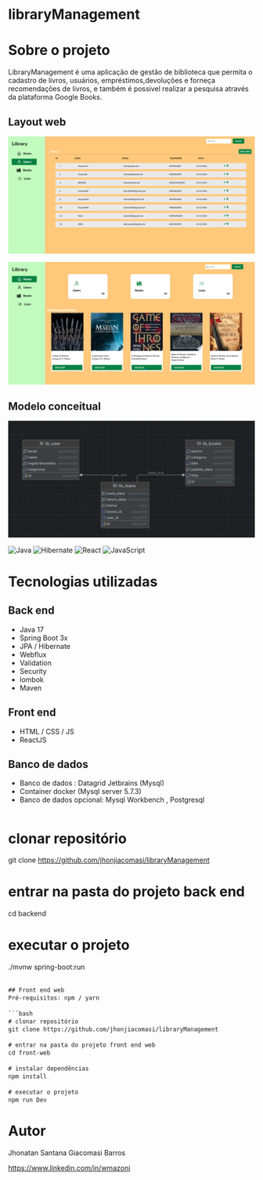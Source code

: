 
# libraryManagement

# Sobre o projeto

LibraryManagement é uma aplicação de gestão de biblioteca que permita o cadastro de livros, usuários, empréstimos,devoluções e forneça recomendações de livros, e também é possivel realizar a pesquisa através da plataforma Google Books.

## Layout web

![Web 1](https://github.com/jhonjiacomasi/libraryManagement/blob/1310/Assets/User.png)

![Web 1](https://github.com/jhonjiacomasi/libraryManagement/blob/1310/Assets/Home.png)

## Modelo conceitual
![Modelo Conceitual](https://github.com/jhonjiacomasi/libraryManagement/blob/1310/Assets/Modelo%20conceitual.png)

![Java](https://img.shields.io/badge/java-%23ED8B00.svg?style=for-the-badge&logo=openjdk&logoColor=white)
![Hibernate](https://img.shields.io/badge/Hibernate-59666C?style=for-the-badge&logo=Hibernate&logoColor=white)
![React](https://img.shields.io/badge/react-%2320232a.svg?style=for-the-badge&logo=react&logoColor=%2361DAFB)
![JavaScript](https://img.shields.io/badge/javascript-%23323330.svg?style=for-the-badge&logo=javascript&logoColor=%23F7DF1E)


# Tecnologias utilizadas 
## Back end
- Java 17
- Spring Boot 3x 
- JPA / Hibernate
- Webflux
- Validation
- Security
- lombok
- Maven
## Front end
- HTML / CSS / JS 
- ReactJS
## Banco de dados
- Banco de dados : Datagrid Jetbrains (Mysql)
- Container docker (Mysql server 5.7.3)
- Banco de dados opcional: Mysql Workbench , Postgresql
  ```bash
# clonar repositório
git clone https://github.com/jhonjiacomasi/libraryManagement

# entrar na pasta do projeto back end
cd backend

# executar o projeto
./mvnw spring-boot:run
```

## Front end web
Pré-requisitos: npm / yarn

```bash
# clonar repositório
git clone https://github.com/jhonjiacomasi/libraryManagement

# entrar na pasta do projeto front end web
cd front-web

# instalar dependências
npm install

# executar o projeto
npm run Dev
```

# Autor

Jhonatan Santana Giacomasi Barros

https://www.linkedin.com/in/wmazoni
